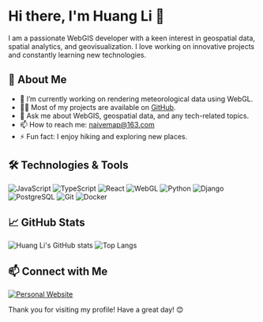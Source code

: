 # Hi there, I'm Huang Li 👋

I am a passionate WebGIS developer with a keen interest in geospatial data, spatial analytics, and geovisualization. I love working on innovative projects and constantly learning new technologies.

## 🚀 About Me

- 🌱 I’m currently working on rendering meteorological data using WebGL.
- 👨‍💻 Most of my projects are available on [GitHub](https://github.com/huanglii).
- 💬 Ask me about WebGIS, geospatial data, and any tech-related topics.
- 📫 How to reach me: [naivemap@163.com](mailto:naivemap@163.com)
- ⚡ Fun fact: I enjoy hiking and exploring new places.

## 🛠️ Technologies & Tools

![JavaScript](https://img.shields.io/badge/-JavaScript-05122A?style=flat&logo=javascript) 
![TypeScript](https://img.shields.io/badge/-TypeScript-05122A?style=flat&logo=typescript) 
![React](https://img.shields.io/badge/-React-05122A?style=flat&logo=react) 
![WebGL](https://img.shields.io/badge/-WebGL-05122A?style=flat&logo=webgl) 
![Python](https://img.shields.io/badge/-Python-05122A?style=flat&logo=python) 
![Django](https://img.shields.io/badge/-Django-05122A?style=flat&logo=django) 
![PostgreSQL](https://img.shields.io/badge/-PostgreSQL-05122A?style=flat&logo=postgresql) 
![Git](https://img.shields.io/badge/-Git-05122A?style=flat&logo=git) 
![Docker](https://img.shields.io/badge/-Docker-05122A?style=flat&logo=docker) 

## 📈 GitHub Stats

![Huang Li's GitHub stats](https://github-readme-stats.vercel.app/api?username=huanglii&show_icons=true&theme=radical)
![Top Langs](https://github-readme-stats.vercel.app/api/top-langs/?username=huanglii&layout=compact&theme=radical)

## 📫 Connect with Me

[![Personal Website](https://img.shields.io/badge/-Personal%20Website-05122A?style=flat&logo=google-chrome)](https://www.naivemap.com)

Thank you for visiting my profile! Have a great day! 😊
